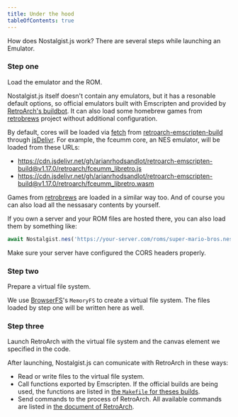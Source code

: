 ```yaml
---
title: Under the hood
tableOfContents: true
---
```


How does Nostalgist.js work? There are several steps while launching an Emulator.

### Step one
Load the emulator and the ROM.

Nostalgist.js itself doesn't contain any emulators, but it has a resonable default options, so official emulators built with Emscripten and provided by [RetroArch's buildbot](https://buildbot.libretro.com/). It can also load some homebrew games from
[retrobrews](https://retrobrews.github.io/) project without additional configuration.

By default, cores will be loaded via [fetch](https://developer.mozilla.org/en-US/docs/Web/API/Fetch_API) from [retroarch-emscripten-build](https://github.com/arianrhodsandlot/retroarch-emscripten-build) through [jsDelivr](https://www.jsdelivr.com). For example, the fceumm core, an NES emulator, will be loaded from these URLs:
+ https://cdn.jsdelivr.net/gh/arianrhodsandlot/retroarch-emscripten-build@v1.17.0/retroarch/fceumm_libretro.js
+ https://cdn.jsdelivr.net/gh/arianrhodsandlot/retroarch-emscripten-build@v1.17.0/retroarch/fceumm_libretro.wasm

Games from [retrobrews](https://retrobrews.github.io/) are loaded in a similar way too. And of course you can also load all the nessasary contents by yourself.

If you own a server and your ROM files are hosted there, you can also load them by something like:
```js
await Nostalgist.nes('https://your-server.com/roms/super-mario-bros.nes')
```

Make sure your server have configured the CORS headers properly.

### Step two
Prepare a virtual file system.

We use [BrowserFS](https://github.com/jvilk/BrowserFS)'s `MemoryFS` to create a virtual file system. The files loaded by step one will be written here as well.

### Step three
Launch RetroArch with the virtual file system and the canvas element we specified in the code.

After launching, Nostalgist.js can comunicate with RetroArch in these ways:
+ Read or write files to the virtual file system.
+ Call functions exported by Emscripten. If the official builds are being used, the functions are listed in [the `Makefile` for theses builds](https://github.com/libretro/RetroArch/blob/1e572aaa7a32807159d809e29f04a9aa52ed8917/Makefile.emscripten#L83).
+ Send commands to the process of RetroArch. All available commands are listed in [the document of RetroArch](https://docs.libretro.com/development/retroarch/network-control-interface/#commands).
